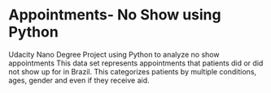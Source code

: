 # Appointments- No Show using Python
 Udacity Nano Degree Project using Python to analyze no show appointments
This data set represents appointments that patients did or did not show up for in Brazil. This categorizes patients by multiple conditions, ages, gender and even if they receive aid.
